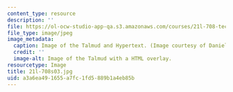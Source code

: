 ```yaml
---
content_type: resource
description: ''
file: https://ol-ocw-studio-app-qa.s3.amazonaws.com/courses/21l-708-technologies-of-humanism-spring-2003/a3a6ea491655a7fc1fd5889b1a4eb85b_21l-708s03.jpg
file_type: image/jpeg
image_metadata:
  caption: Image of the Talmud and Hypertext. (Image courtesy of Daniel Bersak.)
  credit: ''
  image-alt: Image of the Talmud with a HTML overlay.
resourcetype: Image
title: 21l-708s03.jpg
uid: a3a6ea49-1655-a7fc-1fd5-889b1a4eb85b
---
```

